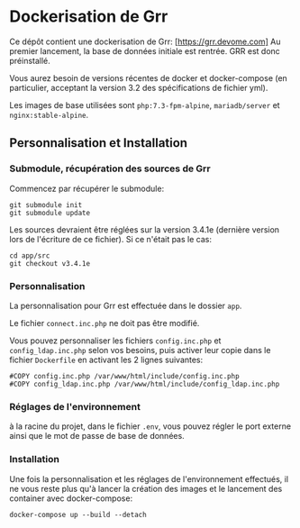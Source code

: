 # Dockerisation de Grr

Ce dépôt contient une dockerisation de Grr: [https://grr.devome.com]
Au premier lancement, la base de données initiale est rentrée. GRR est donc préinstallé.

Vous aurez besoin de versions récentes de docker et docker-compose (en particulier, acceptant la version 3.2 des spécifications de fichier yml).

Les images de base utilisées sont `php:7.3-fpm-alpine`, `mariadb/server` et `nginx:stable-alpine`.

## Personnalisation et Installation

### Submodule, récupération des sources de Grr
Commencez par récupérer le submodule:
```
git submodule init
git submodule update
```

Les sources devraient être réglées sur la version 3.4.1e (dernière version lors de l'écriture de ce fichier). Si ce n'était pas le cas:
```
cd app/src
git checkout v3.4.1e
```

### Personnalisation

La personnalisation pour Grr est effectuée dans le dossier `app`.

Le fichier `connect.inc.php` ne doit pas être modifié.

Vous pouvez personnaliser les fichiers `config.inc.php` et `config_ldap.inc.php` selon vos besoins, puis activer leur copie dans le fichier `Dockerfile` en activant les 2 lignes suivantes:
```
#COPY config.inc.php /var/www/html/include/config.inc.php
#COPY config_ldap.inc.php /var/www/html/include/config_ldap.inc.php
```

### Réglages de l'environnement

à la racine du projet, dans le fichier `.env`, vous pouvez régler le port externe ainsi que le mot de passe de base de données.

### Installation

Une fois la personnalisation et les réglages de l'environnement effectués, il ne vous reste plus qu'à lancer la création des images et le lancement des container avec docker-compose:
```
docker-compose up --build --detach
```
